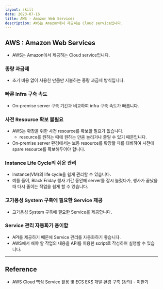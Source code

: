 ```yaml
---
layout: skill
date: 2023-07-16
title: AWS - Amazon Web Services
description: AWS는 Amazon에서 제공하는 Cloud service입니다.
---
```



## AWS : Amazon Web Services

- AWS는 Amazon에서 제공하는 Cloud service입니다.


### 종량 과금제

- 초기 비용 없이 사용한 만큼만 지불하는 종량 과금제 방식입니다.


### 빠른 Infra 구축 속도

- On-premise server 구축 기간과 비교하여 infra 구축 속도가 빠릅니다.


### 사전 Resource 확보 불필요

- AWS는 확장을 위한 사전 resource를 확보할 필요가 없습니다.
    - resource를 원하는 때에 원하는 만큼 늘리거나 줄일 수 있기 때문입니다.
- On-premise server 환경에서는 보통 resource를 확장할 때를 대비하여 사전에 spare resource를 확보해두어야 합니다.


### Instance Life Cycle의 쉬운 관리

- Instance(VM)의 life cycle을 쉽게 관리할 수 있습니다.
- 예를 들어, Black Friday 행사 기간 동안에 server를 잠시 늘렸다가, 행사가 끝났을 때 다시 줄이는 작업을 쉽게 할 수 있습니다.


### 고가용성 System 구축에 필요한 Service 제공

- 고가용성 System 구축에 필요한 Service를 제공합니다.


### Service 관리 자동화가 용이함

- API를 제공하기 때문에 Service 관리를 자동화하기 좋습니다.
- AWS에서 해야 할 작업의 내용을 API를 이용한 script로 작성하여 실행할 수 있습니다.


---


## Reference

- AWS Cloud 핵심 Service 활용 및 ECS EKS 개발 환경 구축 (강의) - 이한기

